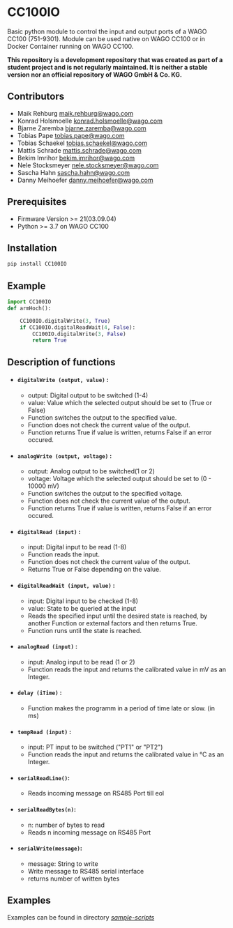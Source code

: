 # CC100IO
Basic python module to control the input and output ports of a WAGO CC100 (751-9301). Module can be used native on WAGO CC100 or in Docker Container running on WAGO CC100.

**This repository is a development repository that was created as part of a student project and is not regularly maintained. It is neither a stable version nor an official repository of WAGO GmbH & Co. KG.** 

## Contributors
- Maik Rehburg <maik.rehburg@wago.com>
- Konrad Holsmoelle <konrad.holsmoelle@wago.com>
- Bjarne Zaremba <bjarne.zaremba@wago.com>
- Tobias Pape <tobias.pape@wago.com>
- Tobias Schaekel <tobias.schaekel@wago.com>
- Mattis Schrade <mattis.schrade@wago.com>
- Bekim Imrihor <bekim.imrihor@wago.com>
- Nele Stocksmeyer <nele.stocksmeyer@wago.com>
- Sascha Hahn <sascha.hahn@wago.com> 
- Danny Meihoefer <danny.meihoefer@wago.com>

## Prerequisites
- Firmware Version >= 21(03.09.04)
- Python >= 3.7 on WAGO CC100

## Installation
```bash
pip install CC100IO 
```

## Example
```python
import CC100IO
def armHoch():

    CC100IO.digitalWrite(3, True)
    if CC100IO.digitalReadWait(4, False):
        CC100IO.digitalWrite(3, False)
        return True
```

## Description of functions

* #### ```digitalWrite (output, value)``` :
  * output: Digital output to be switched (1-4)
  * value: Value which the selected output should be set to (True or False)
  * Function switches the output to the specified value.
  * Function does not check the current value of the output.
  * Function returns True if value is written, returns False if an error occured. 
* #### ```analogWrite (output, voltage)``` : 
  * output: Analog output to be switched(1 or 2)
  * voltage: Voltage which the selected output should be set to (0 - 10000 mV)
  * Function switches the output to the specified voltage. 
  * Function does not check the current value of the output. 
  * Function returns True if value is written, returns False if an error occured. 
* #### ```digitalRead (input)``` :
  * input: Digital input to be read (1-8)
  * Function reads the input. 
  * Function does not check the current value of the output. 
  * Returns True or False depending on the value.
* #### ```digitalReadWait (input, value)``` :  
  * input: Digital input to be checked (1-8)
  * value: State to be queried at the input
  * Reads the specified input until the desired state is reached, by another Function or external factors and then returns True.
  * Function runs until the state is reached.
* #### ```analogRead (input)``` :
  * input: Analog input to be read (1 or 2)
  * Function reads the input and returns the calibrated value in mV as an Integer.
* #### ```delay (iTime)``` :
  * Function makes the programm in a period of time late or slow. (in ms)
* #### ```tempRead (input)``` :
  *  input: PT input to be switched ("PT1" or "PT2")
  *  Function reads the input and returns the calibrated value in °C as an Integer.
* #### ```serialReadLine()```:
  *  Reads incoming message on RS485 Port till eol
* #### ```serialReadBytes(n)```:
  *  n: number of bytes to read
  *  Reads n incoming message on RS485 Port 
* #### ```serialWrite(message)```:
  *  message: String to write
  *  Write message to RS485 serial interface
  *  returns number of written bytes

## Examples
Examples can be found in directory [*sample-scripts*](/sample_scripts)